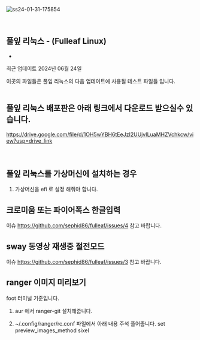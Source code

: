 ![ss24-01-31-175854](https://github.com/sephid86/fulleaf/assets/77107998/80d2117e-f617-4ab1-8634-5603873e92ba)

<br>

풀잎 리눅스 - (Fulleaf Linux) <br>
--
-
최근 업데이트 2024년 06월 24일

이곳의 파일들은 풀잎 리눅스의 다음 업데이트에 사용될 테스트 파일들 입니다.
<br>
<br>

풀잎 리눅스 배포판은 아래 링크에서 다운로드 받으실수 있습니다.<br>
--
https://drive.google.com/file/d/1OH5wYBH6tEeJzI2UUjvILuaMHZVchkcw/view?usp=drive_link
<br>
<br>
<br>

풀잎 리눅스를 가상머신에 설치하는 경우 
-
1. 가상머신을 efi 로 설정 해줘야 합니다.<br>

크로미움 또는 파이어폭스 한글입력
-
이슈
https://github.com/sephid86/fulleaf/issues/4
참고 바랍니다.

sway 동영상 재생중 절전모드
-
이슈
https://github.com/sephid86/fulleaf/issues/3
참고 바랍니다.

ranger 이미지 미리보기
-
foot 터미널 기준입니다.

1. aur 에서 ranger-git 설치해줍니다.

2. ~/.config/ranger/rc.conf 파일에서
아래 내용 주석 풀어줍니다.
set preview_images_method sixel

